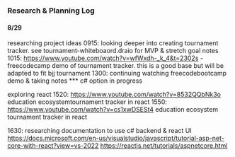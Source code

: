 ### Research & Planning Log
#### 8/29
researching project ideas
0915: looking deeper into creating tournament tracker.  see tournament-whiteboaord.draio for MVP & stretch goal notes
1015: https://www.youtube.com/watch?v=wfWxdh-_k_4&t=2302s - freecodecamp demo of tournament tracker. this is a good base but will be adapted to fit bjj tournament
1300: continuing watching freecodebootcamp demo & taking notes
*** c# option in progress

exploring react
1520: https://www.youtube.com/watch?v=8532QQbNk3o  education ecosystemtournament tracker in react
1550: https://www.youtube.com/watch?v=cs1xwDSESt4  education ecosystem tournament tracker in react

1630: researching documentation to use c# backend & react UI
https://docs.microsoft.com/en-us/visualstudio/javascript/tutorial-asp-net-core-with-react?view=vs-2022
https://reactjs.net/tutorials/aspnetcore.html